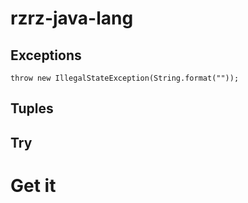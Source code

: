 # rzrz-java-lang

## Exceptions

    throw new IllegalStateException(String.format(""));

## Tuples

## Try

# Get it